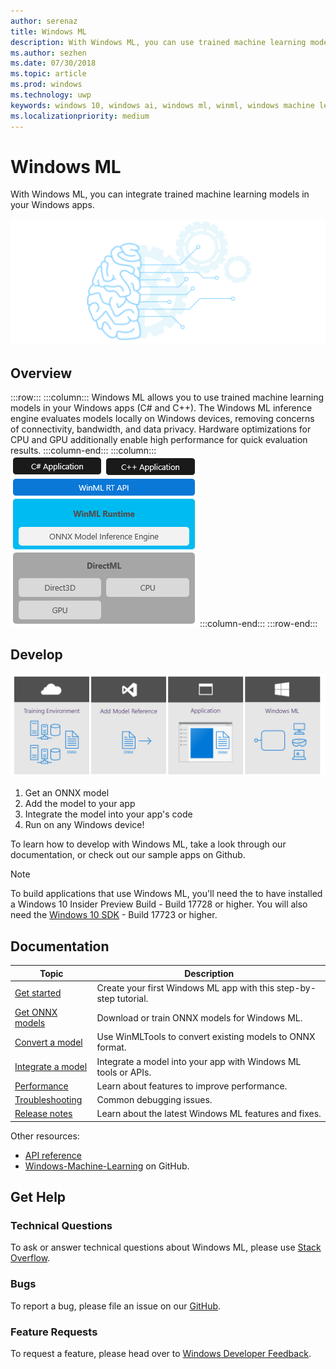 ```yaml
---
author: serenaz
title: Windows ML
description: With Windows ML, you can use trained machine learning models in your Windows applications.
ms.author: sezhen
ms.date: 07/30/2018
ms.topic: article
ms.prod: windows
ms.technology: uwp
keywords: windows 10, windows ai, windows ml, winml, windows machine learning
ms.localizationpriority: medium
---
```


# Windows ML

With Windows ML, you can integrate trained machine learning models in your Windows apps.

![Windows ML graphic](images/winml-graphic.png)

## Overview

:::row:::
    :::column:::
    Windows ML allows you to use trained machine learning models in your Windows apps (C# and C++). The Windows ML inference engine evaluates models locally on Windows devices, removing concerns of connectivity, bandwidth, and data privacy. Hardware optimizations for CPU and GPU additionally enable high performance for quick evaluation results.
    :::column-end:::
    :::column:::
        ![windows ml layers](images/winml-layers.png)
    :::column-end:::
:::row-end:::

## Develop

![windows ml developer flow](images/winml-flow.png)

1. Get an ONNX model
1. Add the model to your app
1. Integrate the model into your app's code
1. Run on any Windows device!

To learn how to develop with Windows ML, take a look through our documentation, or check out our sample apps on Github.

> [!NOTE]
> To build applications that use Windows ML, you'll need the to have installed a Windows 10 Insider Preview Build - Build 17728 or higher. You will also need the [Windows 10 SDK](https://www.microsoft.com/en-us/software-download/windowsinsiderpreviewSDK) - Build 17723 or higher.

## Documentation

| Topic | Description |
| - | - |
| [Get started](get-started-uwp.md) | Create your first Windows ML app with this step-by-step tutorial. |
| [Get ONNX models](get-onnx-model.md) | Download or train ONNX models for Windows ML. |
| [Convert a model](convert-model-winmltools.md) | Use WinMLTools to convert existing models to ONNX format. |
| [Integrate a model](integrate-model.md) | Integrate a model into your app with Windows ML tools or APIs. |
| [Performance](performance.md) | Learn about features to improve performance. |
| [Troubleshooting](troubleshooting.md) | Common debugging issues. |
| [Release notes](release-notes.md) | Learn about the latest Windows ML features and fixes. |

Other resources:

- [API reference](https://docs.microsoft.com/uwp/api/windows.ai.machinelearning)
- [Windows-Machine-Learning](https://github.com/Microsoft/Windows-Machine-Learning/tree/RS5) on GitHub.

## Get Help

### Technical Questions

To ask or answer technical questions about Windows ML, please use [Stack Overflow](https://stackoverflow.com/questions/tagged/windows-machine-learning).

### Bugs

To report a bug, please file an issue on our [GitHub](https://github.com/Microsoft/Windows-Machine-Learning/issues).

### Feature Requests

To request a feature, please head over to [Windows Developer Feedback](https://wpdev.uservoice.com/).
